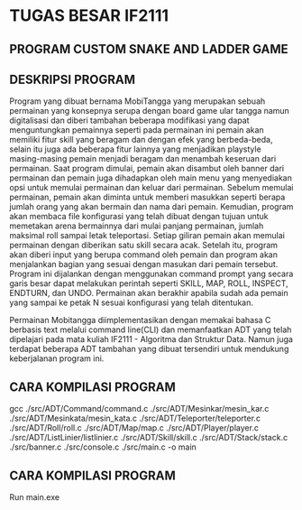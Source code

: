 # TUGAS BESAR IF2111 
## PROGRAM CUSTOM SNAKE AND LADDER GAME

## DESKRIPSI PROGRAM

Program yang dibuat bernama MobiTangga yang merupakan sebuah permainan yang konsepnya serupa dengan board game ular tangga namun digitalisasi dan diberi tambahan beberapa modifikasi yang dapat menguntungkan pemainnya seperti pada permainan ini pemain akan memiliki fitur skill yang beragam dan dengan efek yang berbeda-beda, selain itu juga ada beberapa fitur lainnya yang menjadikan playstyle masing-masing pemain menjadi beragam dan menambah keseruan dari permainan. Saat program dimulai, pemain akan disambut oleh banner dari permainan dan pemain juga dihadapkan oleh main menu yang menyediakan opsi untuk memulai permainan dan keluar dari permainan. Sebelum memulai permainan, pemain akan diminta untuk memberi masukkan seperti berapa jumlah orang yang akan bermain dan nama dari pemain. Kemudian, program akan membaca file konfigurasi yang telah dibuat dengan tujuan untuk memetakan arena bermainnya dari mulai panjang permainan, jumlah maksimal roll sampai letak teleportasi. Setiap giliran pemain akan memulai permainan dengan diberikan satu skill secara acak. Setelah itu, program akan diberi input yang berupa command oleh pemain dan program akan menjalankan bagian yang sesuai dengan masukan dari pemain tersebut. Program ini dijalankan dengan menggunakan command prompt yang secara garis besar dapat melakukan perintah seperti SKILL, MAP, ROLL, INSPECT, ENDTURN, dan UNDO. Permainan akan berakhir apabila sudah ada pemain yang sampai ke petak N sesuai konfigurasi yang telah ditentukan. 

Permainan Mobitangga diimplementasikan dengan memakai bahasa C berbasis text melalui command line(CLI) dan memanfaatkan ADT yang telah dipelajari pada mata kuliah IF2111 - Algoritma dan Struktur Data. Namun juga terdapat beberapa ADT tambahan yang dibuat tersendiri untuk mendukung keberjalanan program ini. 


## CARA KOMPILASI PROGRAM

gcc ./src/ADT/Command/command.c ./src/ADT/Mesinkar/mesin_kar.c ./src/ADT/Mesinkata/mesin_kata.c ./src/ADT/Teleporter/teleporter.c ./src/ADT/Roll/roll.c ./src/ADT/Map/map.c ./src/ADT/Player/player.c ./src/ADT/ListLinier/listlinier.c ./src/ADT/Skill/skill.c ./src/ADT/Stack/stack.c ./src/banner.c ./src/console.c ./src/main.c -o main

## CARA KOMPILASI PROGRAM
Run main.exe
